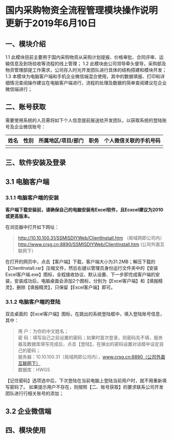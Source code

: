 # 国内采购物资全流程管理模块操作说明  更新于2019年6月10日


## 一、模块介绍

1.1 此模块目前主要用于国内采购物资从采购计划提报、价格审批、合同评审、运输信息及到场验收等流程的线上管理；
1.2 此模块由公司领导牵头督导，采购部及物资管理部提工作需求，公司存入时光开发团队进行具体的结构搭建和模块开发；
1.3 本模块为电脑客户端和手机企业微信端混合使用，其中的数据填报、打印和详细情况查阅操作建议在电脑客户端进行，流程的处理及数据的简单查阅建议在企业微信端进行；

## 二、账号获取

需要使用系统的人员需将如下个人信息提前报送给开发团队，以获取系统的登陆账号及企业微信账号：

姓名|性别|所属地区/项目/部门|职务|个人微信关联的手机号码
----|---|-----|-----|----
   |   |   |   |  

## 三、软件安装及登录

## 3.1 电脑客户端

### 3.1.1 电脑客户端的安装

**客户端下载安装前，请确保自己的电脑安装有Excel软件，且Ecxcel建议为2010或更高版本。**

在浏览器中打开如下网址：
> http://10.10.100.31/SSMISDIYWeb/ClientInstall.htm （局域网即公司内）   
> http://www.crsg.cn:8890/SSMISDIYWeb/ClientInstall.htm (公司外面互联网下） 

在打开的网页中，点击【客户端】下载，客户端大小为31.2MB；解压下载的【ClientInstall.rar】压缩文件，然后右键以管理员身份运行文件夹中的【安装Excel客户端.exe】图标，全程接收协议、默认设置、下一步即完成客户端的安装，安装成功后，电脑桌面会添加2个图标，分别为【Excel客户端】和【填报精灵】，删除【填报精灵】，只保留【Excel客户端】即可。

### 3.1.2 电脑客户端的登陆

双击桌面的【Excel客户端】图标，在跳出的系统登陆框中，填入登陆账号信息，其中：

> 用 户：为你的中文姓名；   
> 密 码：填写自己之前设置的密码；如果时首次登录，则密码先不填，服务器及数据库填写完成后，点击【登陆】，在弹出的密码设置对话框中设定自己的密码；   
> 服务器：10.10.100.31（局域网即公司内），www.crsg.cn:8890（公司外面互联网下）   
> 数据库：HWGS  

【记住密码】选项选中后，下次登陆在当前电脑上登陆当前用户时，就不用重新填写密码了。
如果提示用户不存在，则按照【二、账号获取】的要求联系公司开发团队进行行相关账号的添加；


## 3.2 企业微信端


## 四、模块使用

